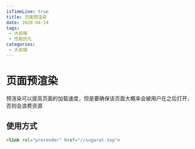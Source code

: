 ```yaml
---
isTimeLine: true
title: 页面预渲染
date: 2020-04-14
tags:
 - 大前端
 - 性能优化
categories:
 - 大前端
---
```

# 页面预渲染

预渲染可以提高页面的加载速度，但是要确保该页面大概率会被用户在之后打开，否则会浪费资源

## 使用方式
```html
<link rel="prerender" href="//sugarat.top"> 
```

<comment/>
<tongji/>